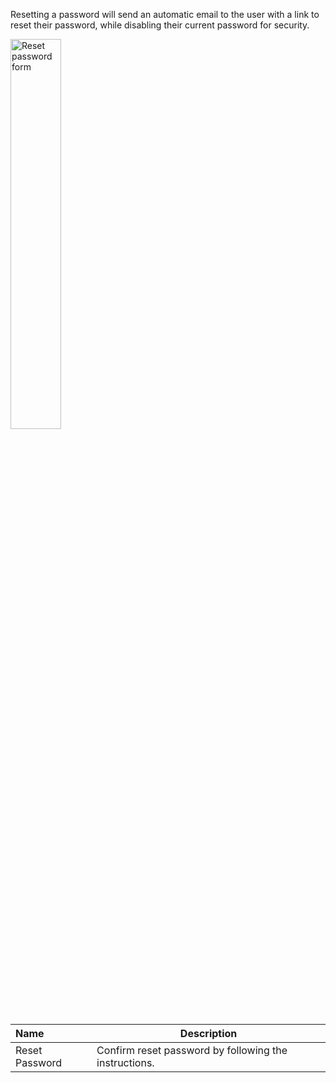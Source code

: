 Resetting a password will send an automatic email to the user with a link to reset their password, while disabling their current password for security.

<p><img src="/static/images/organization/user/reset-password.png" alt="Reset password form" style="width: 40%;"></p>

**Name** | **Description** 
:--- | ---
Reset Password | Confirm reset password by following the instructions.